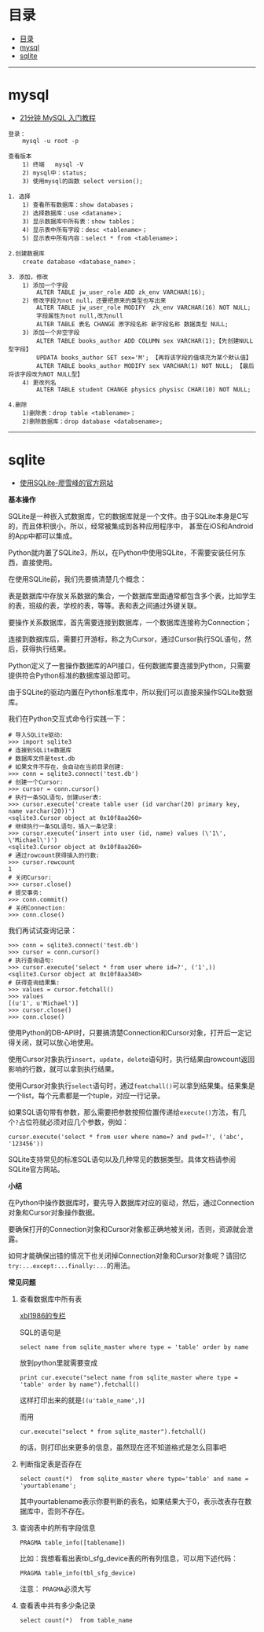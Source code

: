# 目录

<!--自动插入TOC：https://github.com/ekalinin/github-markdown-toc-->
<!--ts-->
   * [目录](#目录)
   * [mysql](#mysql)
   * [sqlite](#sqlite)

<!-- Added by: luyl, at: 2018-12-28T09:05+08:00 -->

<!--te-->

----

# mysql

* [21分钟 MySQL 入门教程](https://www.cnblogs.com/mr-wid/archive/2013/05/09/3068229.html)

```
登录：
	mysql -u root -p

查看版本
    1) 终端   mysql -V
    2) mysql中：status;
    3) 使用mysql的函数 select version();

1. 选择
    1) 查看所有数据库：show databases；
    2) 选择数据库：use <dataname>；
    3) 显示数据库中所有表：show tables；
    4) 显示表中所有字段：desc <tablename>；
    5) 显示表中所有内容：select * from <tablename>；
 
2.创建数据库
    create database <database_name>；

3. 添加，修改
    1) 添加一个字段   
        ALTER TABLE jw_user_role ADD zk_env VARCHAR(16);  
    2) 修改字段为not null，还要把原来的类型也写出来
        ALTER TABLE jw_user_role MODIFY  zk_env VARCHAR(16) NOT NULL;  
        字段属性为not null,改为null
        ALTER TABLE 表名 CHANGE 原字段名称 新字段名称 数据类型 NULL;
    3) 添加一个非空字段
        ALTER TABLE books_author ADD COLUMN sex VARCHAR(1);【先创建NULL型字段】
        UPDATA books_author SET sex='M'; 【再将该字段的值填充为某个默认值】
        ALTER TABLE books_author MODIFY sex VARCHAR(1) NOT NULL; 【最后将该字段改为NOT NULL型】
    4) 更改列名
        ALTER TABLE student CHANGE physics physisc CHAR(10) NOT NULL; 

4.删除
    1)删除表：drop table <tablename>；
    2)删除数据库：drop database <databsename>;
```

----

# sqlite

* [使用SQLite-廖雪峰的官方网站](https://www.liaoxuefeng.com/wiki/001374738125095c955c1e6d8bb493182103fac9270762a000/001388320596292f925f46d56ef4c80a1c9d8e47e2d5711000)


**基本操作**

SQLite是一种嵌入式数据库，它的数据库就是一个文件。由于SQLite本身是C写的，而且体积很小，所以，经常被集成到各种应用程序中，
甚至在iOS和Android的App中都可以集成。

Python就内置了SQLite3，所以，在Python中使用SQLite，不需要安装任何东西，直接使用。

在使用SQLite前，我们先要搞清楚几个概念：

表是数据库中存放关系数据的集合，一个数据库里面通常都包含多个表，比如学生的表，班级的表，学校的表，等等。表和表之间通过外键关联。

要操作关系数据库，首先需要连接到数据库，一个数据库连接称为Connection；

连接到数据库后，需要打开游标，称之为Cursor，通过Cursor执行SQL语句，然后，获得执行结果。

Python定义了一套操作数据库的API接口，任何数据库要连接到Python，只需要提供符合Python标准的数据库驱动即可。

由于SQLite的驱动内置在Python标准库中，所以我们可以直接来操作SQLite数据库。

我们在Python交互式命令行实践一下：

```
# 导入SQLite驱动:
>>> import sqlite3
# 连接到SQLite数据库
# 数据库文件是test.db
# 如果文件不存在，会自动在当前目录创建:
>>> conn = sqlite3.connect('test.db')
# 创建一个Cursor:
>>> cursor = conn.cursor()
# 执行一条SQL语句，创建user表:
>>> cursor.execute('create table user (id varchar(20) primary key, name varchar(20))')
<sqlite3.Cursor object at 0x10f8aa260>
# 继续执行一条SQL语句，插入一条记录:
>>> cursor.execute('insert into user (id, name) values (\'1\', \'Michael\')')
<sqlite3.Cursor object at 0x10f8aa260>
# 通过rowcount获得插入的行数:
>>> cursor.rowcount
1
# 关闭Cursor:
>>> cursor.close()
# 提交事务:
>>> conn.commit()
# 关闭Connection:
>>> conn.close()
```

我们再试试查询记录：

```
>>> conn = sqlite3.connect('test.db')
>>> cursor = conn.cursor()
# 执行查询语句:
>>> cursor.execute('select * from user where id=?', ('1',))
<sqlite3.Cursor object at 0x10f8aa340>
# 获得查询结果集:
>>> values = cursor.fetchall()
>>> values
[(u'1', u'Michael')]
>>> cursor.close()
>>> conn.close()
```

使用Python的DB-API时，只要搞清楚Connection和Cursor对象，打开后一定记得关闭，就可以放心地使用。

使用Cursor对象执行`insert`，`update`，`delete`语句时，执行结果由rowcount返回影响的行数，就可以拿到执行结果。

使用Cursor对象执行`select`语句时，通过`featchall()`可以拿到结果集。结果集是一个list，每个元素都是一个tuple，对应一行记录。

如果SQL语句带有参数，那么需要把参数按照位置传递给`execute()`方法，有几个`?`占位符就必须对应几个参数，例如：

```
cursor.execute('select * from user where name=? and pwd=?', ('abc', '123456'))
```

SQLite支持常见的标准SQL语句以及几种常见的数据类型。具体文档请参阅SQLite官方网站。


**小结**

在Python中操作数据库时，要先导入数据库对应的驱动，然后，通过Connection对象和Cursor对象操作数据。

要确保打开的Connection对象和Cursor对象都正确地被关闭，否则，资源就会泄露。

如何才能确保出错的情况下也关闭掉Connection对象和Cursor对象呢？请回忆`try:...except:...finally:...`的用法。

**常见问题**

1. 查看数据库中所有表

	[xbl1986的专栏](http://blog.csdn.net/xbl1986/article/details/7440029)

	SQL的语句是

	```
	select name from sqlite_master where type = 'table' order by name
	```

	放到python里就需要变成

	```
	print cur.execute("select name from sqlite_master where type = 'table' order by name").fetchall()
	```

	这样打印出来的就是`[(u'table_name',)]`

	而用

	```
	cur.execute("select * from sqlite_master").fetchall()
	```

	的话，则打印出来更多的信息，虽然现在还不知道格式是怎么回事吧

2. 判断指定表是否存在

	```
	select count(*)  from sqlite_master where type='table' and name = 'yourtablename';
	```

	其中yourtablename表示你要判断的表名，如果结果大于0，表示改表存在数据库中，否则不存在。

3. 查询表中的所有字段信息

	```
	PRAGMA table_info([tablename])
	```

	比如：我想看看出表tbl_sfg_device表的所有列信息，可以用下述代码：

	```
	PRAGMA table_info(tbl_sfg_device)
	```

	注意： `PRAGMA`必须大写

4. 查看表中共有多少条记录

	```
	select count(*)  from table_name
	```
